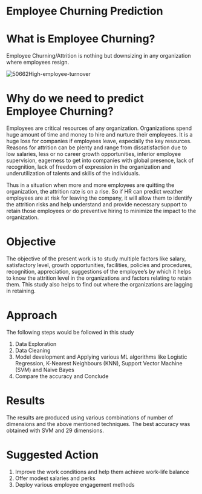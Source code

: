 # Employee Churning Prediction

# What is Employee Churning? 

Employee Churning/Attrition is nothing but downsizing in any organization where employees resign.

![50662High-employee-turnover](https://user-images.githubusercontent.com/106404249/185484249-571990b5-1019-4a64-93dc-38eb0c77d9e5.jpg)


# Why do we need to predict Employee Churning?

Employees are critical resources of any organization. Organizations spend huge amount of time and money to hire and nurture their employees. It is a huge loss for companies if employees leave, especially the key resources. Reasons for attrition can be plenty and range from dissatisfaction due to low salaries, less or no career growth opportunities, inferior employee supervision, eagerness to get into companies with global presence, lack of recognition, lack of freedom of expression in the organization and underutilization of talents and skills of the individuals. 

Thus in a situation when more and more employees are quitting the organization, the attrition rate is on a rise. So if HR can predict weather employees are at risk for leaving the company, it will allow them to identify the attrition risks and help understand and provide necessary support to retain those employees or do preventive hiring to minimize the impact to the organization.

# Objective

The objective of the present work is to study multiple factors like salary, satisfactory level, growth opportunities, facilities, policies and procedures, recognition, appreciation, suggestions of the employee’s by which it helps to know the attrition level in the organizations and factors relating to retain them. This study also helps to find out where the organizations are lagging in retaining.

# Approach 

The following steps would be followed in this study
1. Data Exploration
2. Data Cleaning
3. Model development and Applying various ML algorithms like Logistic Regression, K-Nearest Neighbours (KNN), Support Vector Machine (SVM) and Naive Bayes
4. Compare the accuracy and Conclude

# Results 
The results are produced using various combinations of number of dimensions and the above mentioned techniques. The best accuracy was obtained with SVM and 29 dimensions.

# Suggested Action
1. Improve the work conditions and help them achieve work-life balance
2. Offer modest salaries and perks
3. Deploy various employee engagement methods
